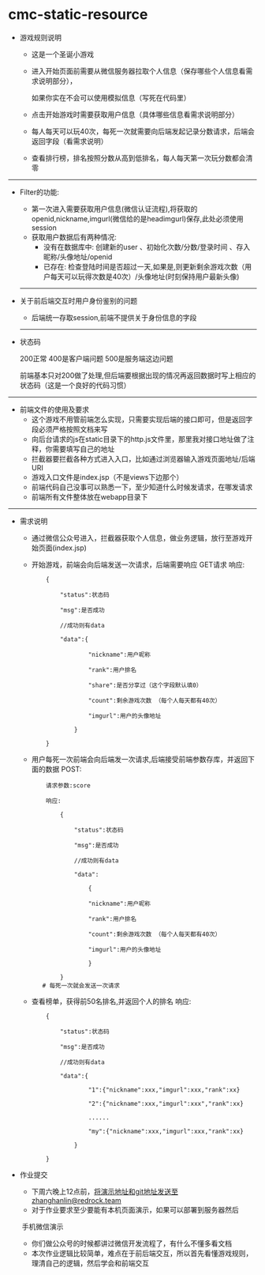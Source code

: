 # cmc-static-resource
- 游戏规则说明
  - 这是一个圣诞小游戏

  - 进入开始页面前需要从微信服务器拉取个人信息（保存哪些个人信息看需求说明部分），

      如果你实在不会可以使用模拟信息（写死在代码里）

  - 点击开始游戏时需要获取用户信息（具体哪些信息看需求说明部分）

  - 每人每天可以玩40次，每死一次就需要向后端发起记录分数请求，后端会返回字段（看需求说明）

  - 查看排行榜，排名按照分数从高到低排名，每人每天第一次玩分数都会清零
---

- Filter的功能:
  - 第一次进入需要获取用户信息(微信认证流程),将获取的openid,nickname,imgurl(微信给的是headimgurl)保存,此处必须使用session
  - 获取用户数据后有两种情况:
    - 没有在数据库中: 创建新的user 、初始化次数/分数/登录时间 、存入昵称/头像地址/openid
    - 已存在: 检查登陆时间是否超过一天,如果是,则更新剩余游戏次数（用户每天可以玩得次数是40次）/头像地址(时刻保持用户最新头像)
  ---
- 关于前后端交互时用户身份鉴别的问题
  - 后端统一存取session,前端不提供关于身份信息的字段
  ---
- 状态码

    200正常 
    400是客户端问题 
    500是服务端这边问题

    前端基本只对200做了处理,但后端要根据出现的情况再返回数据时写上相应的状态码（这是一个良好的代码习惯）

---

- 前端文件的使用及要求
  - 这个游戏不用管前端怎么实现，只需要实现后端的接口即可，但是返回字段必须严格按照文档来写
  - 向后台请求的js在static目录下的http.js文件里，那里我对接口地址做了注释，你需要填写自己的地址
  - 拦截器要拦截各种方式进入入口，比如通过浏览器输入游戏页面地址/后端URI
  - 游戏入口文件是index.jsp（不是views下边那个）
  - 前端代码自己没事可以熟悉一下，至少知道什么时候发请求，在哪发请求
  - 前端所有文件整体放在webapp目录下

---

- 需求说明
  - 通过微信公众号进入，拦截器获取个人信息，做业务逻辑，放行至游戏开始页面(index.jsp)
  - 开始游戏，前端会向后端发送一次请求，后端需要响应
        GET请求
        响应:
        
        	{
        
        		"status":状态码
        
        		"msg":是否成功
        
        		//成功则有data
        
        		"data":{
        
        				"nickname":用户昵称
        
        				"rank":用户排名
        
        				"share":是否分享过（这个字段默认填0）
        
        				"count":剩余游戏次数 （每个人每天都有40次）
        
        				"imgurl":用户的头像地址
        
        			}
        
        	}

  - 用户每死一次前端会向后端发一次请求,后端接受前端参数存库，并返回下面的数据
        POST:

           	请求参数:score

           	响应:

           		{	

           			"status":状态码

           			"msg":是否成功

           			//成功则有data

           			"data":

           				{

           				"nickname":用户昵称

        				"rank":用户排名

        				"count":剩余游戏次数 （每个人每天都有40次）

        				"imgurl":用户的头像地址

           				}

           		}
           # 每死一次就会发送一次请求
  - 查看榜单，获得前50名排名,并返回个人的排名
         响应:

          	{

          		"status":状态码

          		"msg":是否成功

          		//成功则有data

          		"data":{

          				"1":{"nickname":xxx,"imgurl":xxx,"rank":xx}

          				"2":{"nickname":xxx,"imgurl":xxx","rank":xx}

          				......

          				"my":{"nickname":xxx,"imgurl":xxx,"rank":xx}

          			}			

          	}

- 作业提交
  - 下周六晚上12点前，将演示地址和git地址发送至zhanghanlin@redrock.team
  - 对于作业要求至少要能有本机页面演示，如果可以部署到服务器然后

  ​       手机微信演示

  - 你们做公众号的时候都讲过微信开发流程了，有什么不懂多看文档 
  - 本次作业逻辑比较简单，难点在于前后端交互，所以首先看懂游戏规则，理清自己的逻辑，然后学会和前端交互

